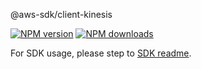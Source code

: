 @aws-sdk/client-kinesis

[![NPM version](https://img.shields.io/npm/v/@aws-sdk/client-kinesis/beta.svg)](https://www.npmjs.com/package/@aws-sdk/client-kinesis)
[![NPM downloads](https://img.shields.io/npm/dm/@aws-sdk/client-kinesis.svg)](https://www.npmjs.com/package/@aws-sdk/client-kinesis)

For SDK usage, please step to [SDK readme](https://github.com/aws/aws-sdk-js-v3).
